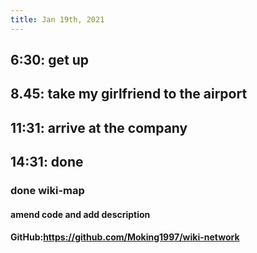 ```yaml
---
title: Jan 19th, 2021
---
```


## 6:30: get up
## 8.45: take my girlfriend to the airport
## 11:31: arrive at the company
## 14:31: done
### done wiki-map
#### amend code and add description
#### GitHub:https://github.com/Moking1997/wiki-network
